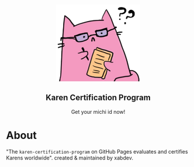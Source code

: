 

<p align="center"><img src="logo.png" width="230" height="210" alt="Michi logo"></p>


<h2 align="center">Karen Certification Program</h2>

<p align="center">Get your michi id now!</p>




# About

"The `karen-certification-program` on GitHub Pages evaluates and certifies Karens worldwide".
created & maintained by xabdev.